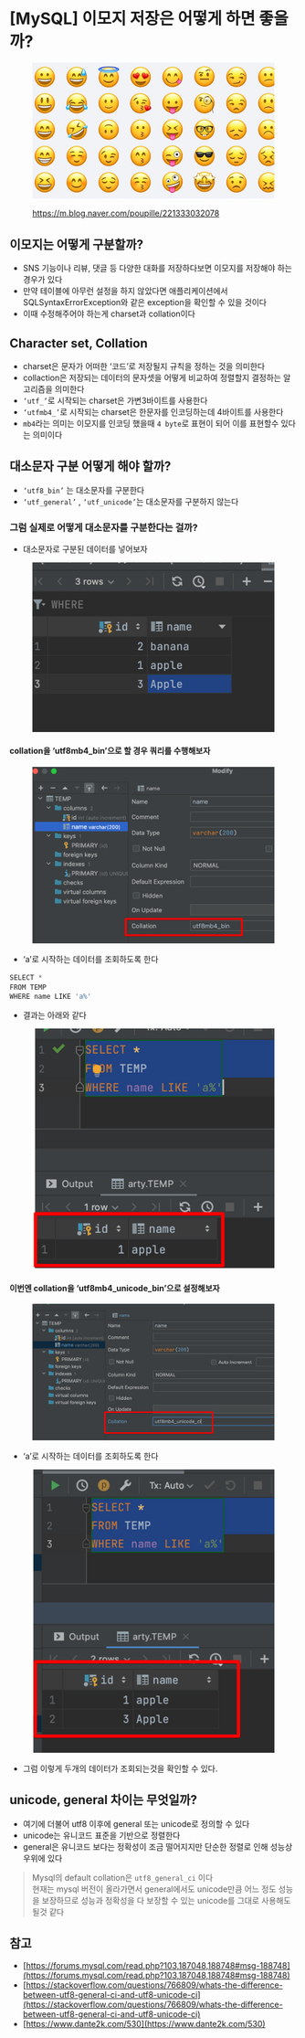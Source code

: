 # \[MySQL] 이모지 저장은 어떻게 하면 좋을까?

<figure><img src="../../.gitbook/assets/1.jpeg" alt=""><figcaption><p><a href="https://m.blog.naver.com/poupille/221333032078">https://m.blog.naver.com/poupille/221333032078</a></p></figcaption></figure>

## 이모지는 어떻게 구분할까?

* SNS 기능이나 리뷰, 댓글 등 다양한 대화를 저장하다보면 이모지를 저장해야 하는 경우가 있다
* 만약 테이블에 아무런 설정을 하지 않았다면 애플리케이션에서 SQLSyntaxErrorException와 같은 exception을 확인할 수 있을 것이다
* 이때 수정해주어야 하는게 charset과 collation이다

## Character set, Collation

* charset은 문자가 어떠한 ‘코드’로 저장될지 규칙을 정하는 것을 의미한다
* collaction은 저장되는 데이터의 문자셋을 어떻게 비교하여 정렬할지 결정하는 알고리즘을 의미한다
* `‘utf_’`로 시작되는 charset은 가변3바이트를 사용한다
* `‘utfmb4_’`로 시작되는 charset은 한문자를 인코딩하는데 4바이트를 사용한다
* `mb4`라는 의미는 이모지를 인코딩 했을때 `4 byte`로 표현이 되어 이를 표현할수 있다는 의미이다

## 대소문자 구분 어떻게 해야 할까?

* `‘utf8_bin’` 는 대소문자를 구분한다
* `‘utf_general’` , `‘utf_unicode’`는 대소문자를 구분하지 않는다

### 그럼 실제로 어떻게 대소문자를 구분한다는 걸까?

* 대소문자로 구분된 데이터를 넣어보자

<figure><img src="../../.gitbook/assets/2 (4).png" alt=""><figcaption></figcaption></figure>

#### collation을 ‘utf8mb4\_bin’으로 할 경우 쿼리를 수행해보자

<figure><img src="../../.gitbook/assets/3 (4).png" alt=""><figcaption></figcaption></figure>

* ‘a’로 시작하는 데이터를 조회하도록 한다

```jsx
SELECT *
FROM TEMP
WHERE name LIKE 'a%'
```

* 결과는 아래와 같다

<figure><img src="../../.gitbook/assets/4 (5).png" alt=""><figcaption></figcaption></figure>

#### 이번엔 collation을 ‘utf8mb4\_unicode\_bin’으로 설정해보자

<figure><img src="../../.gitbook/assets/5 (5).png" alt=""><figcaption></figcaption></figure>

* ‘a’로 시작하는 데이터를 조회하도록 한다

<figure><img src="../../.gitbook/assets/6 (2).png" alt=""><figcaption></figcaption></figure>

* 그럼 이렇게 두개의 데이터가 조회되는것을 확인할 수 있다.

## unicode, general 차이는 무엇일까?

* 여기에 더불어 utf8 이후에 general 또는 unicode로 정의할 수 있다
* unicode는 유니코드 표준을 기반으로 정렬한다
* general은 유니코드 보다는 정확성이 조금 떨어지지만 단순한 정렬로 인해 성능상 우위에 있다



> Mysql의 default collation은 `utf8_general_ci` 이다\
> 현재는 mysql 버전이 올라가면서 general에서도 unicode만큼 어느 정도 성능을 보장하므로 성능과 정확성을 다 보장할 수 있는 unicode를 그대로 사용해도 될것 같다

##

## 참고

* [https://forums.mysql.com/read.php?103,187048,188748#msg-188748](https://forums.mysql.com/read.php?103,187048,188748#msg-188748)
* [https://stackoverflow.com/questions/766809/whats-the-difference-between-utf8-general-ci-and-utf8-unicode-ci](https://stackoverflow.com/questions/766809/whats-the-difference-between-utf8-general-ci-and-utf8-unicode-ci)
* [https://www.dante2k.com/530](https://www.dante2k.com/530)
